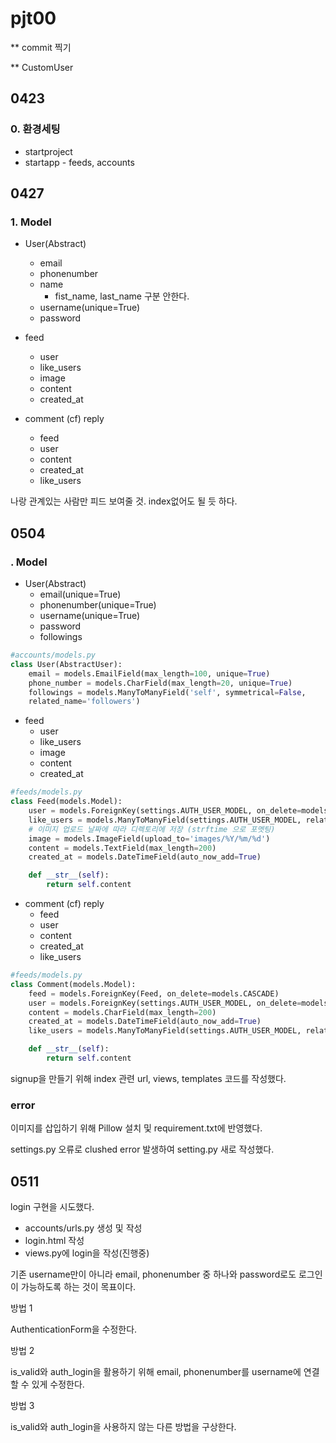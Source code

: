 # pjt00

** commit 찍기

** CustomUser 



## 0423

### 0. 환경세팅

- startproject
- startapp - feeds, accounts



## 0427

### 1. Model

- User(Abstract)
  - email
  - phonenumber
  - name
    - fist_name, last_name 구분 안한다.
  - username(unique=True)
  - password

- feed
  - user
  - like_users
  - image
  - content
  - created_at
- comment (cf) reply
  - feed
  - user
  - content
  - created_at
  - like_users



나랑 관계있는 사람만 피드 보여줄 것. index없어도 될 듯 하다.



## 0504

### . Model

- User(Abstract)
  - email(unique=True)
  - phonenumber(unique=True)
  - username(unique=True)
  - password
  - followings

```python
#accounts/models.py
class User(AbstractUser):
    email = models.EmailField(max_length=100, unique=True)
    phone_number = models.CharField(max_length=20, unique=True)
    followings = models.ManyToManyField('self', symmetrical=False, 
    related_name='followers')
```



- feed
  - user
  - like_users
  - image
  - content
  - created_at

```python
#feeds/models.py
class Feed(models.Model):
    user = models.ForeignKey(settings.AUTH_USER_MODEL, on_delete=models.CASCADE)
    like_users = models.ManyToManyField(settings.AUTH_USER_MODEL, related_name='like_feeds')
    # 이미지 업로드 날짜에 따라 디렉토리에 저장 (strftime 으로 포멧팅)
    image = models.ImageField(upload_to='images/%Y/%m/%d')
    content = models.TextField(max_length=200)
    created_at = models.DateTimeField(auto_now_add=True)

    def __str__(self):
        return self.content
```



- comment (cf) reply
  - feed
  - user
  - content
  - created_at
  - like_users

```python
#feeds/models.py
class Comment(models.Model):
    feed = models.ForeignKey(Feed, on_delete=models.CASCADE)
    user = models.ForeignKey(settings.AUTH_USER_MODEL, on_delete=models.CASCADE)
    content = models.CharField(max_length=200)
    created_at = models.DateTimeField(auto_now_add=True)
    like_users = models.ManyToManyField(settings.AUTH_USER_MODEL, related_name='like_comments')

    def __str__(self):
        return self.content
```



signup을 만들기 위해 index 관련 url, views, templates 코드를 작성했다.

 

### error

이미지를 삽입하기 위해 Pillow 설치 및 requirement.txt에 반영했다.

settings.py 오류로 clushed error 발생하여 setting.py 새로 작성했다.



## 0511

login 구현을 시도했다.

* accounts/urls.py 생성 및 작성
* login.html 작성
* views.py에 login을 작성(진행중)

기존 username만이 아니라 email, phonenumber 중 하나와 password로도 로그인이 가능하도록 하는 것이 목표이다.

방법 1

AuthenticationForm을 수정한다.

방법 2

is_valid와 auth_login을 활용하기 위해 email, phonenumber를 username에 연결할 수 있게 수정한다.

방법 3

is_valid와 auth_login을 사용하지 않는 다른 방법을 구상한다.

